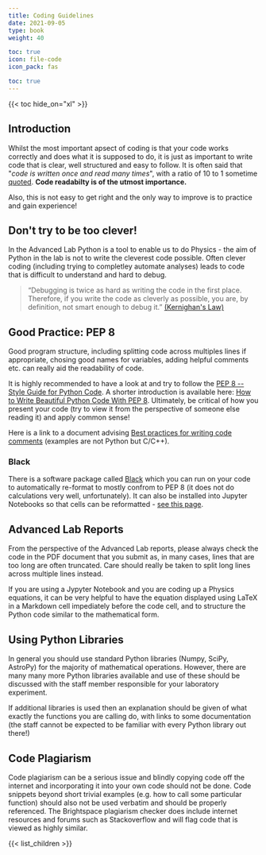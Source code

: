 ```yaml
---
title: Coding Guidelines
date: 2021-09-05
type: book
weight: 40

toc: true
icon: file-code
icon_pack: fas

toc: true
---
```


 {{< toc hide_on="xl" >}}

## Introduction
Whilst the most important apsect of coding is that your code works
correctly and does what it is supposed to do, it is just as important
to write code that is clear, well structured and easy to follow.
It is often said that "*code is written once and read many times*",
with a ratio of 10 to 1 sometime [quoted](https://www.goodreads.com/quotes/835238-indeed-the-ratio-of-time-spent-reading-versus-writing-is).
**Code readabilty is of the utmost importance.**

Also, this is not easy to get right and the only way to improve is to practice and gain experience!

## Don't try to be too clever!

In the Advanced Lab Python is a tool to enable us to do Physics - the
aim of Python in the lab is not to write the cleverest code possible.
Often clever coding (including trying to completley automate analyses)
leads to code that is difficult to understand and hard to debug.

> “Debugging is twice as hard as writing the code in the first
  place. Therefore, if you write the code as cleverly as possible, you
  are, by definition, not smart enough to debug it.”
  [(Kernighan's Law)](https://github.com/dwmkerr/hacker-laws#kernighans-law)


## Good Practice: PEP 8

Good program structure, including splitting code across multiples
lines if appropriate, chosing good names for variables, adding helpful
comments etc. can really aid the readability of code.

It is highly recommended to have a look at and try to follow the [PEP
 8 -- Style Guide for Python
 Code](https://www.python.org/dev/peps/pep-0008/).  A shorter
 introduction is available here: [How to Write Beautiful Python Code
 With PEP 8](https://realpython.com/python-pep8/). Ultimately, be
 critical of how you present your code (try to view it from the
 perspective of someone else reading it) and apply common sense!

Here is a link to a document advising [Best practices for writing code
comments](https://stackoverflow.blog/2021/07/05/best-practices-for-writing-code-comments/)
(examples are not Python but C/C++). 

### Black

There is a software package called
[Black](https://black.readthedocs.io/en/stable/) which you can run on
your code to automatically re-format to mostly confrom to PEP 8 (it does not
do calculations very well, unfortunately). It
can also be installed into Jupyter Notebooks so that cells can be
reformatted - [see this
page](https://github.com/drillan/jupyter-black).

## Advanced Lab Reports

From the perspective of the Advanced Lab reports, please always check the code
in the PDF document that you submit as, in many cases, lines that are
too long are often truncated. Care should really be taken to split
long lines across multiple lines instead.

If you are using a Jypyter Notebook and you are coding up a Physics
equations, it can be very helpful to have the equation displayed using
LaTeX in a Markdown cell impediately before the code cell, and to
structure the Python code similar to the mathematical form.

## Using Python Libraries

In general you should use standard Python libraries (Numpy, SciPy,
AstroPy) for the majority of mathematical operations. However, there
are many many more Python libraries available and use of these should
be discussed with the staff member responsible for your laboratory
experiment.

If additional libraries is used then an
explanation should be given of what exactly the functions you are
calling do, with links to some documentation (the staff cannot be
expected to be familiar with every Python library out there!)

## Code Plagiarism

Code plagiarism can be a serious issue and blindly copying code off
the internet and incorporating it into your own code should not be
done. Code snippets beyond short trivial examples (e.g. how to call
some particular function) should also not be used verbatim and should
be properly referenced. The Brightspace plagiarism checker does
include internet resources and forums such as Stackoverflow and will
flag code that is viewed as highly similar.


{{< list_children >}}


